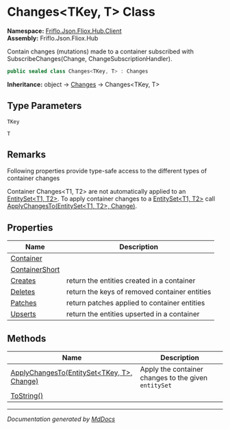 ﻿<!--  
  <auto-generated>   
    The contents of this file were generated by a tool.  
    Changes to this file may be list if the file is regenerated  
  </auto-generated>   
-->

# Changes\<TKey, T\> Class

**Namespace:** [Friflo.Json.Fliox.Hub.Client](../index.md)  
**Assembly:** Friflo.Json.Fliox.Hub

Contain  changes (mutations) made to a container subscribed with SubscribeChanges(Change, ChangeSubscriptionHandler).

```csharp
public sealed class Changes<TKey, T> : Changes
```

**Inheritance:** object → [Changes](../Changes/index.md) → Changes\<TKey, T\>

## Type Parameters

`TKey`

`T`

## Remarks

Following properties provide type\-safe access to the different types of container changes 

Container Changes\<T1, T2\> are not automatically applied to an [EntitySet\<T1, T2\>](../EntitySet-2/index.md). To apply container changes to a [EntitySet\<T1, T2\>](../EntitySet-2/index.md) call [ApplyChangesTo(EntitySet\<T1, T2\>, Change)](methods/ApplyChangesTo.md).

## Properties

| Name                                           | Description                                     |
| ---------------------------------------------- | ----------------------------------------------- |
| [Container](properties/Container.md)           |                                                 |
| [ContainerShort](properties/ContainerShort.md) |                                                 |
| [Creates](properties/Creates.md)               |  return the entities created in a container     |
| [Deletes](properties/Deletes.md)               |  return the keys of removed container entities  |
| [Patches](properties/Patches.md)               |  return patches applied to container entities   |
| [Upserts](properties/Upserts.md)               |  return the entities upserted in a container    |

## Methods

| Name                                                                      | Description                                           |
| ------------------------------------------------------------------------- | ----------------------------------------------------- |
| [ApplyChangesTo(EntitySet\<TKey, T\>, Change)](methods/ApplyChangesTo.md) |  Apply the container changes to the given `entitySet` |
| [ToString()](methods/ToString.md)                                         |                                                       |

___

*Documentation generated by [MdDocs](https://github.com/ap0llo/mddocs)*
